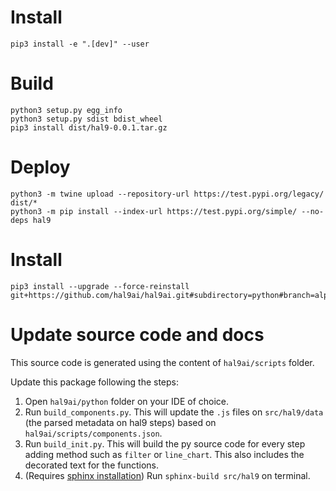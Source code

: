 # Install

```
pip3 install -e ".[dev]" --user
```

# Build

```
python3 setup.py egg_info
python3 setup.py sdist bdist_wheel
pip3 install dist/hal9-0.0.1.tar.gz
```

# Deploy

```
python3 -m twine upload --repository-url https://test.pypi.org/legacy/ dist/*
python3 -m pip install --index-url https://test.pypi.org/simple/ --no-deps hal9
```

# Install

```
pip3 install --upgrade --force-reinstall git+https://github.com/hal9ai/hal9ai.git#subdirectory=python#branch=alpha
```

# Update source code and docs

This source code is generated using the content of `hal9ai/scripts` folder.

Update this package following the steps:

1. Open `hal9ai/python` folder on your IDE of choice.
2. Run `build_components.py`. This will update the `.js` files on `src/hal9/data` (the parsed metadata on hal9 steps) based on `hal9ai/scripts/components.json`.
3. Run `build_init.py`. This will build the py source code for every step adding method such as `filter` or `line_chart`. This also includes the decorated text for the functions.
4. (Requires [sphinx installation](https://www.sphinx-doc.org/en/master/usage/installation.html)) Run `sphinx-build src/hal9` on terminal.



